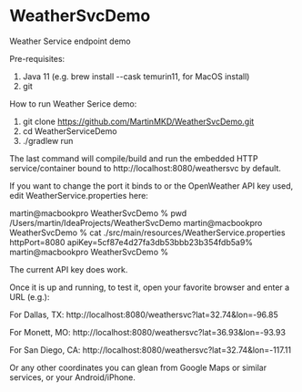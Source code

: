 # WeatherSvcDemo
Weather Service endpoint demo

Pre-requisites:

1) Java 11 (e.g. brew install --cask temurin11, for MacOS install)
2) git

How to run Weather Serice demo:

1) git clone https://github.com/MartinMKD/WeatherSvcDemo.git
2) cd WeatherServiceDemo
3) ./gradlew run

The last command will compile/build and run the embedded HTTP service/container bound to http://localhost:8080/weathersvc by default.

If you want to change the port it binds to or the OpenWeather API key used, edit WeatherService.properties here:

martin@macbookpro WeatherSvcDemo % pwd
/Users/martin/IdeaProjects/WeatherSvcDemo
martin@macbookpro WeatherSvcDemo % cat ./src/main/resources/WeatherService.properties
httpPort=8080
apiKey=5cf87e4d27fa3db53bbb23b354fdb5a9%
martin@macbookpro WeatherSvcDemo %

The current API key does work.

Once it is up and running, to test it, open your favorite browser and enter a URL (e.g.):

For Dallas, TX: http://localhost:8080/weathersvc?lat=32.74&lon=-96.85

For Monett, MO: http://localhost:8080/weathersvc?lat=36.93&lon=-93.93

For San Diego, CA: http://localhost:8080/weathersvc?lat=32.74&lon=-117.11

Or any other coordinates you can glean from Google Maps or similar services, or your Android/iPhone.
